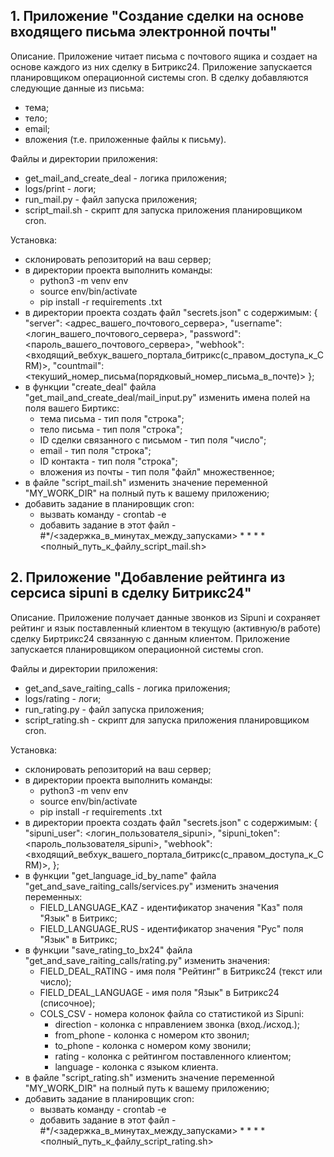 ## 1. Приложение "Создание сделки на основе входящего письма электронной почты"

Описание.
Приложение читает письма с почтового ящика и создает на основе каждого из них сделку в Битрикс24. Приложение запускается планировщиком операционной системы cron. 
В сделку добавляются следующие данные из письма:
- тема;
- тело;
- email;
- вложения (т.е. приложенные файлы к письму).

Файлы и директории приложения:
- get_mail_and_create_deal - логика приложения;
- logs/print - логи;
- run_mail.py - файл запуска приложения;
- script_mail.sh - скрипт для запуска приложения планировщиком cron.

Установка:
- склонировать репозиторий на ваш сервер;
- в директории проекта выполнить команды:
  - python3 -m venv env
  - source env/bin/activate
  - pip install -r requirements .txt
- в директории проекта создать файл "secrets.json" с содержимым:
  {
      "server": <адрес_вашего_почтового_сервера>,
      "username": <логин_вашего_почтового_сервера>,
      "password": <пароль_вашего_почтового_сервера>,
      "webhook": <входящий_вебхук_вашего_портала_битрикс(с_правом_доступа_к_CRM)>,
      "countmail": <текуший_номер_письма(порядковый_номер_письма_в_почте)>
  };
- в функции "create_deal" файла "get_mail_and_create_deal/mail_input.py" изменить имена полей на поля вашего Биртикс:
  - тема письма - тип поля "строка";
  - тело письма - тип поля "строка";
  - ID сделки связанного с письмом - тип поля "число";
  - email - тип поля "строка"; 
  - ID контакта - тип поля "строка"; 
  - вложения из почты - тип поля "файл" множественное;
- в файле "script_mail.sh" изменить значение переменной "MY_WORK_DIR" на полный путь к вашему приложению;
- добавить задание в планировщик cron:
  - вызвать команду - crontab -e
  - добавить задание в этот файл - #*/<задержка_в_минутах_между_запусками> * * * * <полный_путь_к_файлу_script_mail.sh>

## 2. Приложение "Добавление рейтинга из серсиса sipuni в сделку Битрикс24"

Описание.
Приложение получает данные звонков из Sipuni и сохраняет рейтинг и язык поставленный клиентом в текущую (активную/в работе) сделку Биртрикс24 связанную с данным клиентом. Приложение запускается планировщиком операционной системы cron.

Файлы и директории приложения:
- get_and_save_raiting_calls - логика приложения;
- logs/rating - логи;
- run_rating.py - файл запуска приложения;
- script_rating.sh - скрипт для запуска приложения планировщиком cron.

Установка:
- склонировать репозиторий на ваш сервер;
- в директории проекта выполнить команды:
  - python3 -m venv env
  - source env/bin/activate
  - pip install -r requirements .txt
- в директории проекта создать файл "secrets.json" с содержимым:
  {
      "sipuni_user": <логин_пользователя_sipuni>,
      "sipuni_token": <пароль_пользователя_sipuni>,
      "webhook": <входящий_вебхук_вашего_портала_битрикс(с_правом_доступа_к_CRM)>,
  };
- в функции "get_language_id_by_name" файла "get_and_save_raiting_calls/services.py" изменить значения переменных:
  - FIELD_LANGUAGE_KAZ - идентификатор значения "Каз" поля "Язык" в Битрикс;
  - FIELD_LANGUAGE_RUS - идентификатор значения "Рус" поля "Язык" в Битрикс;
- в функции "save_rating_to_bx24" файла "get_and_save_raiting_calls/rating.py" изменить значения:
  - FIELD_DEAL_RATING - имя поля "Рейтинг" в Битрикс24 (текст или число);
  - FIELD_DEAL_LANGUAGE - имя поля "Язык" в Битрикс24 (списочное);
  - COLS_CSV - номера колонок файла со статистикой из Sipuni:
    - direction - колонка с нправлением звонка (вход./исход.); 
    - from_phone - колонка с номером кто звонил; 
    - to_phone - колонка с номером кому звонили;
    - rating - колонка с рейтингом поставленного клиентом; 
    - language - колонка с языком клиента.
- в файле "script_rating.sh" изменить значение переменной "MY_WORK_DIR" на полный путь к вашему приложению;
- добавить задание в планировщик cron:
  - вызвать команду - crontab -e
  - добавить задание в этот файл - #*/<задержка_в_минутах_между_запусками> * * * * <полный_путь_к_файлу_script_rating.sh>

